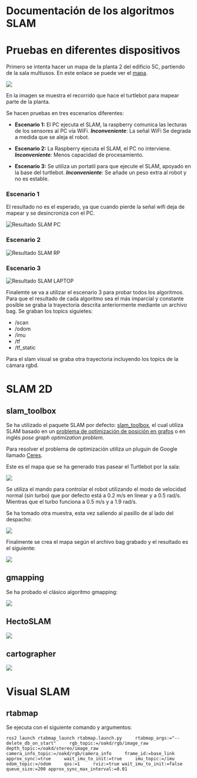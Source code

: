 # Documentación de los algoritmos SLAM
# Pruebas en diferentes dispositivos

Primero se intenta hacer un mapa de la planta 2 del edificio 5C, partiendo de la sala multiusos. En este enlace se puede ver el [mapa](https://openmaps.upv.es/?locate=V.5C.2.040).

<img src="imgs/planta2_openmaps.png">

En la imagen se muestra el recorrido que hace el turtlebot para mapear parte de la planta.

Se hacen pruebas en tres escenarios diferentes:
- **Escenario 1:** El PC ejecuta el SLAM, la raspberry comunica las lecturas de los sensores al PC vía WiFi. ***Inconveniente***: La señal WiFi Se degrada a medida que se aleja el robot.

- **Escenario 2:** La Raspberry ejecuta el SLAM, el PC no interviene. ***Inconveniente***: Menos capacidad de procesamiento.
- **Escenario 3:** Se utiliza un portatil para que ejecute el SLAM, apoyado en la base del turtlebot. ***Inconveniente***: Se añade un peso extra al robot y no es estable.
  
### Escenario 1
El resultado no es el esperado, ya que cuando pierde la señal wifi deja de mapear y se desincroniza con el PC.

![Resultado SLAM PC](imgs/map_PC.png "Resultado SLAM PC")

### Escenario 2
![Resultado SLAM RP](imgs/map_RP.png "Resultado SLAM RP")

### Escenario 3
![Resultado SLAM LAPTOP](imgs/map_LAPTOP.png "Resultado SLAM LAPTOP")

Finalemte se va a utilizar el escenario 3 para probar todos los algoritmos. 
Para que el resultado de cada algoritmo sea el más imparcial y constante posible se graba la trayectoria descrita anteriormente mediante un archivo bag. Se graban los topics siguietes:
- /scan
- /odom
- /imu
- /tf
- /tf_static

Para el slam visual se graba otra trayectoria incluyendo los topics de la cámara rgbd.

# SLAM 2D
## slam_toolbox

Se ha utilizado el paquete SLAM por defecto: [slam_toolbox](https://github.com/SteveMacenski/slam_toolbox), el cual utiliza SLAM basado en un  [problema de optimización de posición en grafos](https://github.com/ceres-solver/ceres-solver/blob/master/examples/slam/pose_graph_2d/README.md) o en inglés *pose graph optimization problem*.

Para resolver el problema de optimización utiliza un pluguin de Google llamado [Ceres](https://github.com/ceres-solver/ceres-solver).

Este es el mapa que se ha generado tras pasear el Turtlebot por la sala:

<img src="imgs/map_normal.png">

Se utiliza el mando para controlar el robot utilizando el modo de velocidad normal (sin turbo) que por defecto está a 0.2 m/s en linear y a 0.5 rad/s. Mientras que el turbo funciona a 0.5 m/s y a 1.9 rad/s.

Se ha tomado otra muestra, esta vez saliendo al pasillo de al lado del despacho:

<img src="imgs/test_pasillo.png">

Finalmente se crea el mapa según el archivo bag grabado y el resultado es el siguiente:

<img src="imgs/map_slam_toolbox.png">

## gmapping

Se ha probado el clásico algoritmo gmapping:

<img src="imgs/map_gmapping.png">

## HectoSLAM

<img src="imgs/map_hector.png">

## cartographer

<img src="imgs/map_cartographer.png">

# Visual SLAM
## rtabmap

Se ejecuta con el siguiente comando y argumentos:
```
ros2 launch rtabmap_launch rtabmap.launch.py     rtabmap_args:="--delete_db_on_start"     rgb_topic:=/oakd/rgb/image_raw     depth_topic:=/oakd/stereo/image_raw     camera_info_topic:=/oakd/rgb/camera_info     frame_id:=base_link     approx_sync:=true     wait_imu_to_init:=true     imu_topic:=/imu odom_topic:=/odom     qos:=1     rviz:=true wait_imu_to_init:=false queue_size:=200 approx_sync_max_interval:=0.01
```



